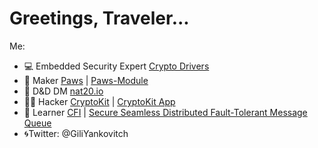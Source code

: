 # Greetings, Traveler...
Me:
- 💻 Embedded Security Expert  [Crypto Drivers](https://github.com/gili-yankovitch/SparkFun_ATECCX08a_Arduino_Library)
- 🔧 Maker [Paws](https://github.com/gili-yankovitch/paws-master) | [Paws-Module](https://github.com/gili-yankovitch/paws-module)
- 🐲 D&D DM [nat20.io](https://github.com/gili-yankovitch/nat20.io)
- 👨‍💻 Hacker [CryptoKit](https://github.com/gili-yankovitch/Cryptokit) | [CryptoKit App](https://github.com/gili-yankovitch/CryptoKit-Android)
- 📖 Learner [CFI](https://github.com/gili-yankovitch/mambo-cfi) | [Secure Seamless Distributed Fault-Tolerant Message Queue](https://github.com/gili-yankovitch/quickstream)
- 🌀Twitter: @GiliYankovitch

